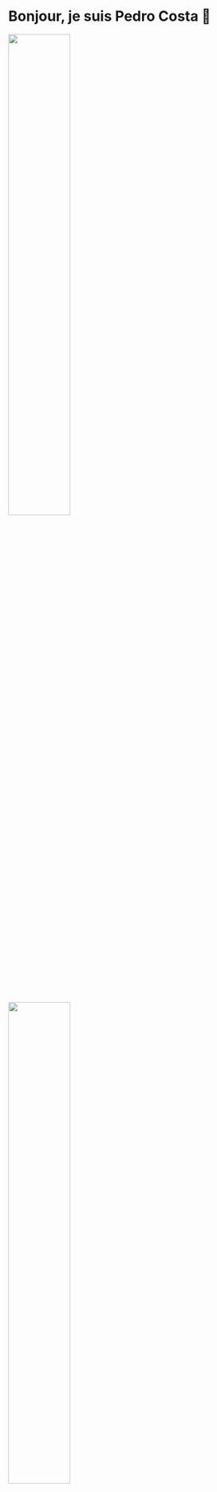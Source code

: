 # Bonjour, je suis Pedro Costa 👋

<p align=left>
<!-- <img algin='left' width='49%' src='https://github-readme-stats.vercel.app/api?username=tynab&count_private=true&show_icons=true&theme=dracula' /> -->
<img algin='left' width='49.7%' src='https://readme-stats-fabio-vicente.vercel.app/api?username=Poetta12&count_private=true&show_icons=true&theme=dracula' />
<img algin='right' width='49.7%' src='https://github-readme-streak-stats.herokuapp.com/?user=Poetta12&theme=dracula' />
</p>

## À propos de moi

Avec une carrière réussie dans le commerce et la gestion, j'ai récemment fait la transition vers le domaine du développement numérique pour relever les défis et saisir les opportunités du monde moderne.

Ayant obtenu un premier certificat en développement web et mobile Front-end et déterminé à approfondir mes compétences, je me suis engagé dans ce programme intensif au Campus Numérique pour améliorer mes connaissances en algorithmie et programmation en vue de devenir Full Stack et Software Développer.

Captivé par l'innovation technologique et animé par le désir de créer des solutions numériques impactantes, je suis prêt à relever de nouveaux défis et à contribuer aux succès de projets numériques ambitieux.

## Mes projets
### Portfolio.
### Poettatch.fr

**Poettatch.fr** est mon portfolio personnel développé avec Vue.js, mettant en avant mes compétences en développement web. Ce site constitue une vitrine interactive de mon travail, conçue pour refléter mon expertise et ma passion pour la création d'applications web modernes.

#### 🚀 **Objectif du Projet**

Le portfolio est conçu pour offrir une vue complète de mes compétences techniques et de mon parcours professionnel. Il présente une interface utilisateur attrayante, avec un design responsive pour garantir une expérience optimale sur tous les appareils.

#### 🛠️ **Technologies Utilisées**

- **Vue.js & JavaScript** : Pour une interface dynamique et interactive, enrichie par des animations fluides et des fonctionnalités avancées.
- **HTML & CSS** : Pour structurer et styliser le contenu, avec une attention particulière portée au design et à la responsivité.
- **CSS Personnalisé** : Pour un style unique et harmonieux, adapté à la présentation de chaque élément.

#### 🎨 **Fonctionnalités Clés**

- **Interface Interactive** : Navigation fluide et intuitive, avec des animations qui améliorent l'expérience utilisateur.
- **Sections Informatives** : Comprend des informations personnelles, des liens professionnels (LinkedIn, GitHub), un aperçu de mon parcours éducatif, ainsi que mes compétences techniques et expériences professionnelles.
- **Design Responsive** : Optimisé pour tous les types d'appareils, garantissant une expérience utilisateur cohérente sur desktop et mobile.

#### 🌟 **Points Forts**

- **Expérience Utilisateur Enrichie** : Grâce à Vue.js et aux animations en JavaScript, le site offre une expérience fluide et engageante.
- **Esthétique Soignée** : Chaque élément est stylisé avec soin, utilisant CSS personnalisé pour un design harmonieux et professionnel.
- **Vitrine de Compétences** : Le portfolio met en avant non seulement mes compétences techniques mais aussi ma capacité à concevoir des interfaces utilisateur modernes et ergonomiques.

#### 💡 **Pourquoi Ce Projet ?**

Poettatch.fr représente une démonstration concrète de mon expertise en développement web. Il illustre ma capacité à créer des interfaces utilisateur attrayantes et fonctionnelles, tout en répondant aux attentes actuelles du marché du développement web. Ce projet reflète mon engagement à aller toujours plus loin dans l'amélioration de mes compétences et dans la réalisation d'applications innovantes.



### hotel_project
# Hotel Management System

**Hotel Management System** est un projet d'entraînement complet destiné à perfectionner mes compétences en développement web avec Laravel, PHP, Vue.js et JavaScript. Ce projet illustre ma capacité à créer des applications web robustes et fonctionnelles, avec une attention particulière portée à l'expérience utilisateur et à la gestion des données.

## 🚀 Objectif du Projet

L'application de gestion hôtelière permet de gérer les réservations, les chambres, les clients et les employés d'un hôtel. Elle offre une interface intuitive et réactive pour faciliter la gestion quotidienne d'un établissement hôtelier.

## 🛠️ Technologies Utilisées

- **Laravel & PHP** : Pour la gestion backend, l'API RESTful, et les opérations CRUD, avec une attention particulière portée à la sécurité et à l'optimisation des performances.
- **Vue.js & JavaScript** : Pour une interface utilisateur dynamique et interactive, permettant une expérience fluide et réactive.
- **Vite** : Pour une compilation rapide des assets et un développement optimisé.
- **Tailwind CSS** : Pour un design moderne et responsive, adapté à tous les appareils.

## 🎨 Fonctionnalités Clés

- **Gestion des Réservations** : Création, modification et annulation des réservations avec un système de calendrier intégré.
- **Administration des Chambres** : Suivi des disponibilités, gestion des types de chambres et des tarifs.
- **Gestion des Clients** : Enregistrement et gestion des informations des clients avec des options de filtrage et de recherche avancées.
- **Interface Utilisateur Réactive** : Conception d'une interface élégante et fluide, optimisée pour une utilisation sur desktop et mobile.

## 🌟 Points Forts

- **Expérience Utilisateur Optimisée** : Grâce à l'utilisation de Vue.js, l'application offre une interface utilisateur moderne et réactive, avec des transitions et animations soignées.
- **Code Évolutif et Maintenable** : Architecturé selon les meilleures pratiques de Laravel et Vue.js, garantissant une maintenance facile et des évolutions futures sans accrocs.
- **Design Adaptatif** : Responsive design assurant une expérience utilisateur cohérente sur tous les types d'appareils.

## 💡 Pourquoi Ce Projet ?

Ce projet démontre mes compétences en création d'applications web complexes, combinant des technologies modernes pour offrir des solutions de gestion efficaces et élégantes. Il représente non seulement mon expertise technique mais aussi ma capacité à concevoir des interfaces utilisateur attrayantes et fonctionnelles, répondant aux besoins actuels du marché du développement web.

## Compétences
- **Langages**: Java, JavaScript, PHP, HTML, CSS, etc.
- **Technologies**: Vue.js, Laravel, Symphony, MySQL, WordPress, Agile, Scrum, etc

## Contact
- [Poettatech](https://www.poettatech.fr)
- [LinkedIn](https://linkedin.com/in/pedronfcosta)
- [Twitter](https://x.com/poettawds)
- [Email](mailto:pedro.costa@poettatech.com)


